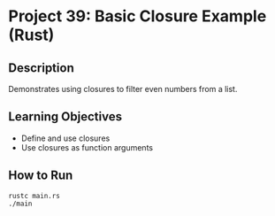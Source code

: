 # Project 39: Basic Closure Example (Rust)

## Description
Demonstrates using closures to filter even numbers from a list.

## Learning Objectives
- Define and use closures
- Use closures as function arguments

## How to Run
```
rustc main.rs
./main
```
